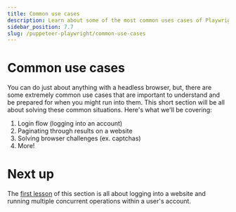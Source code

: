 ```yaml
---
title: Common use cases
description: Learn about some of the most common uses cases of Playwright and Puppeteer, and how to handle these use cases when you run into them.
sidebar_position: 7.7
slug: /puppeteer-playwright/common-use-cases
---
```


# [](#common-use-cases) Common use cases

You can do just about anything with a headless browser, but, there are some extremely common use cases that are important to understand and be prepared for when you might run into them. This short section will be all about solving these common situations. Here's what we'll be covering:

1. Login flow (logging into an account)
2. Paginating through results on a website
3. Solving browser challenges (ex. captchas)
4. More!

# [](#next) Next up

The [first lesson](./logging_into_a_website.md) of this section is all about logging into a website and running multiple concurrent operations within a user's account.
